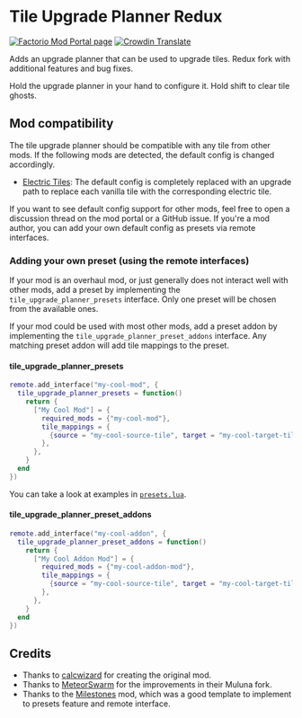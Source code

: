 # Tile Upgrade Planner Redux

[![Factorio Mod Portal page](https://img.shields.io/badge/dynamic/json?color=orange&label=Factorio&query=downloads_count&suffix=%20downloads&url=https%3A%2F%2Fmods.factorio.com%2Fapi%2Fmods%2Ftile-upgrade-planner-redux)](https://mods.factorio.com/mod/tile-upgrade-planner-redux) [![Crowdin Translate](https://img.shields.io/badge/Crowdin-Translate-brightgreen)](https://crowdin.com/project/factorio-mods-localization)

Adds an upgrade planner that can be used to upgrade tiles. Redux fork with additional features and bug fixes.

Hold the upgrade planner in your hand to configure it. Hold shift to clear tile ghosts.

## Mod compatibility

The tile upgrade planner should be compatible with any tile from other mods. If the following mods are detected, the default config is changed accordingly.

- [Electric Tiles](https://mods.factorio.com/mod/electric-tiles): The default config is completely replaced with an upgrade path to replace each vanilla tile with the corresponding electric tile.

If you want to see default config support for other mods, feel free to open a discussion thread on the mod portal or a GitHub issue. If you're a mod author, you can add your own default config as presets via remote interfaces.

### Adding your own preset (using the remote interfaces)

If your mod is an overhaul mod, or just generally does not interact well with other mods, add a preset by implementing the `tile_upgrade_planner_presets` interface. Only one preset will be chosen from the available ones.

If your mod could be used with most other mods, add a preset addon by implementing the `tile_upgrade_planner_preset_addons` interface. Any matching preset addon will add tile mappings to the preset.

#### tile_upgrade_planner_presets

```lua
remote.add_interface("my-cool-mod", {
  tile_upgrade_planner_presets = function()
    return {
      ["My Cool Mod"] = {
        required_mods = {"my-cool-mod"},
        tile_mappings = {
          {source = "my-cool-source-tile", target = "my-cool-target-tile"},
        },
      },
    }
  end
})
```

You can take a look at examples in [`presets.lua`](presets/presets.lua).

#### tile_upgrade_planner_preset_addons

```lua
remote.add_interface("my-cool-addon", {
  tile_upgrade_planner_preset_addons = function()
    return {
      ["My Cool Addon Mod"] = {
        required_mods = {"my-cool-addon-mod"},
        tile_mappings = {
          {source = "my-cool-source-tile", target = "my-cool-target-tile"},
        },
      },
    }
  end
})
```

## Credits

- Thanks to [calcwizard](https://mods.factorio.com/user/calcwizard) for creating the original mod.
- Thanks to [MeteorSwarm](https://mods.factorio.com/user/MeteorSwarm) for the improvements in their Muluna fork.
- Thanks to the [Milestones](https://mods.factorio.com/mod/Milestones) mod, which was a good template to implement to presets feature and remote interface.
